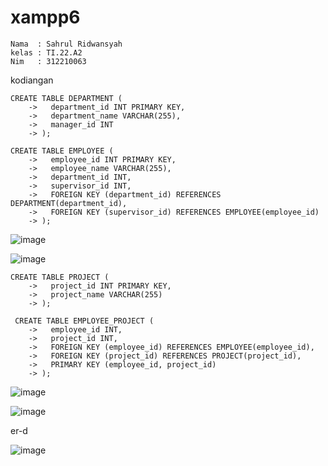 # xampp6

```
Nama  : Sahrul Ridwansyah
kelas : TI.22.A2
Nim   : 312210063
```

kodiangan 
```
CREATE TABLE DEPARTMENT (
    ->   department_id INT PRIMARY KEY,
    ->   department_name VARCHAR(255),
    ->   manager_id INT
    -> );

CREATE TABLE EMPLOYEE (
    ->   employee_id INT PRIMARY KEY,
    ->   employee_name VARCHAR(255),
    ->   department_id INT,
    ->   supervisor_id INT,
    ->   FOREIGN KEY (department_id) REFERENCES DEPARTMENT(department_id),
    ->   FOREIGN KEY (supervisor_id) REFERENCES EMPLOYEE(employee_id)
    -> );
 ```
 ![image](https://github.com/sahrul180304/xampp6/assets/115526901/444e8c3d-6e14-4837-b50d-213f94849730)


![image](https://github.com/sahrul180304/xampp6/assets/115526901/96b08148-1ecb-4a01-aa7b-c81fc983b2c6)


```
CREATE TABLE PROJECT (
    ->   project_id INT PRIMARY KEY,
    ->   project_name VARCHAR(255)
    -> );

 CREATE TABLE EMPLOYEE_PROJECT (
    ->   employee_id INT,
    ->   project_id INT,
    ->   FOREIGN KEY (employee_id) REFERENCES EMPLOYEE(employee_id),
    ->   FOREIGN KEY (project_id) REFERENCES PROJECT(project_id),
    ->   PRIMARY KEY (employee_id, project_id)
    -> );
```
![image](https://github.com/sahrul180304/xampp6/assets/115526901/2e5ab746-ad44-4b6d-b488-0bee2c112bd4)


![image](https://github.com/sahrul180304/xampp6/assets/115526901/f06882a3-0971-404c-8d5b-ce77d7cbb27c)



er-d

![image](https://github.com/sahrul180304/xampp6/assets/115526901/e2b1e348-300e-46ff-8195-2b0a9d5ddef4)



